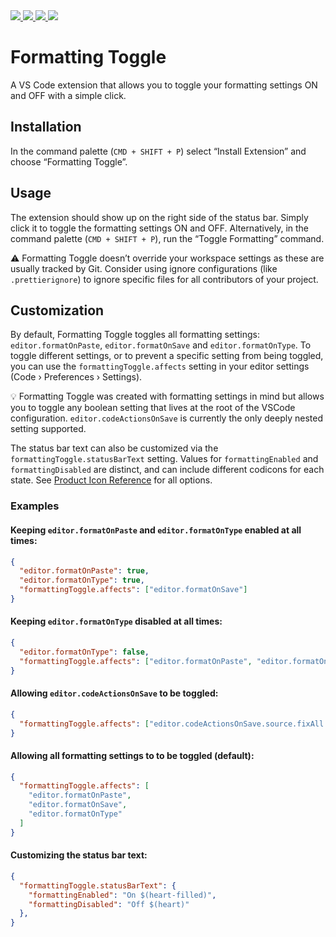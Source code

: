 <a href="https://marketplace.visualstudio.com/items?itemName=tombonnike.vscode-status-bar-format-toggle#overview">
  <img src="https://vsmarketplacebadges.dev/version/tombonnike.vscode-status-bar-format-toggle.svg" />
  <img src="https://vsmarketplacebadges.dev/downloads-short/tombonnike.vscode-status-bar-format-toggle.svg" />
  <img src="https://vsmarketplacebadges.dev/installs-short/tombonnike.vscode-status-bar-format-toggle.svg" />
</a>

<a href="https://marketplace.visualstudio.com/items?itemName=tombonnike.vscode-status-bar-format-toggle#review-details">
  <img src="https://vsmarketplacebadges.dev/rating-star/tombonnike.vscode-status-bar-format-toggle.svg" />
</a>


# Formatting Toggle

A VS Code extension that allows you to toggle your formatting settings ON and OFF with a simple click.

## Installation

In the command palette (`CMD + SHIFT + P`) select “Install Extension” and choose “Formatting Toggle”.

## Usage

The extension should show up on the right side of the status bar. Simply click it to toggle the formatting settings ON and OFF. Alternatively, in the command palette (`CMD + SHIFT + P`), run the “Toggle Formatting” command.

⚠️ Formatting Toggle doesn’t override your workspace settings as these are usually tracked by Git. Consider using ignore configurations (like `.prettierignore`) to ignore specific files for all contributors of your project.

## Customization

By default, Formatting Toggle toggles all formatting settings: `editor.formatOnPaste`, `editor.formatOnSave` and `editor.formatOnType`. To toggle different settings, or to prevent a specific setting from being toggled, you can use the `formattingToggle.affects` setting in your editor settings (Code › Preferences › Settings).

💡 Formatting Toggle was created with formatting settings in mind but allows you to toggle any boolean setting that lives at the root of the VSCode configuration. `editor.codeActionsOnSave` is currently the only deeply nested setting supported.

The status bar text can also be customized via the `formattingToggle.statusBarText` setting. Values for `formattingEnabled` and `formattingDisabled` are distinct, and can include different codicons for each state. See [Product Icon Reference](https://code.visualstudio.com/api/references/icons-in-labels#icon-listing) for all options.

### Examples

#### Keeping `editor.formatOnPaste` and `editor.formatOnType` enabled at all times:

```json
{
  "editor.formatOnPaste": true,
  "editor.formatOnType": true,
  "formattingToggle.affects": ["editor.formatOnSave"]
}
```

#### Keeping `editor.formatOnType` disabled at all times:

```json
{
  "editor.formatOnType": false,
  "formattingToggle.affects": ["editor.formatOnPaste", "editor.formatOnSave"]
}
```

#### Allowing `editor.codeActionsOnSave` to be toggled:

```json
{
  "formattingToggle.affects": ["editor.codeActionsOnSave.source.fixAll.eslint"]
}
```

#### Allowing all formatting settings to to be toggled (default):

```json
{
  "formattingToggle.affects": [
    "editor.formatOnPaste",
    "editor.formatOnSave",
    "editor.formatOnType"
  ]
}
```

#### Customizing the status bar text:

```json
{
  "formattingToggle.statusBarText": {
    "formattingEnabled": "On $(heart-filled)",
    "formattingDisabled": "Off $(heart)"
  },
}
```
